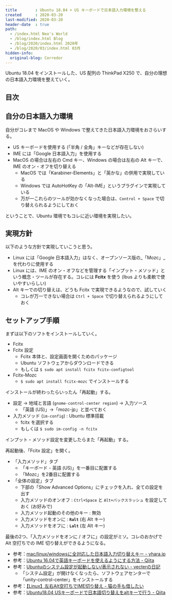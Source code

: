 ```yaml
---
title        : Ubuntu 18.04 + US キーボードで日本語入力環境を整える
created      : 2020-03-20
last-modified: 2020-03-20
header-date  : true
path:
  - /index.html Neo's World
  - /blog/index.html Blog
  - /blog/2020/index.html 2020年
  - /blog/2020/03/index.html 03月
hidden-info:
  original-blog: Corredor
---
```


Ubuntu 18.04 をインストールした、US 配列の ThinkPad X250 で、自分の理想の日本語入力環境を整えていく。

## 目次

## 自分の日本語入力環境

自分がコレまで MacOS や Windows で整えてきた日本語入力環境をおさらいする。

- US キーボードを使用する (「半角 / 全角」キーなどが存在しない)
- IME には「Google 日本語入力」を使用する
- MacOS の場合は左右の Cmd キー、Windows の場合は左右の Alt キーで、IME のオン・オフを切り替える
  - MacOS では「Karabiner-Elements」と「英かな」の併用で実現している
  - Windows では AutoHotKey の「Alt-IME」というプラグインで実現している
  - 万が一これらのツールが効かなくなった場合は、`Control + Space` で切り替えられるようにしておく

ということで、Ubuntu 環境でもコレに近い環境を実現したい。

## 実現方針

以下のような方針で実現していこうと思う。

- Linux には「Google 日本語入力」はなく、オープンソース版の_「Mozc」_を代わりに使用する
- Linux には、IME のオン・オフなどを管理する「インプット・メソッド」という概念・ツールが存在する。コレには __Fcitx__ を使う (Ibus よりも柔軟で使いやすいらしい)
- Alt キーでの切り替えは、どうも Fcitx で実現できるようなので、試していく
  - コレが万一できない場合は `Ctrl + Space` で切り替えられるようにしておく

## セットアップ手順

まずは以下のソフトをインストールしていく。

- Fcitx
- Fcitx 設定
  - Fcitx 本体と、設定画面を開くためのパッケージ
  - Ubuntu ソフトウェアからダウンロードできる
  - もしくは `$ sudo apt install fcitx fcitx-configtool`
- Fcitx-Mozc
  - `$ sudo apt install fcitx-mozc` でインストールする

インストールが終わったらいったん「再起動」する。

- 設定 → 地域と言語 (`gnome-control-center region`) → 入力ソース
  - 「英語 (US)」→「mozc-jp」と並べておく
- 入力メソッド (`im-config`) : Ubuntu 標準搭載
  - fcitx を選択する
  - もしくは `$ sudo im-config -n fcitx`

インプット・メソッド設定を変更したらまた「再起動」する。

再起動後、「Fcitx 設定」を開く。

- 「入力メソッド」タブ
  - 「キーボード - 英語 (US)」を一番目に配置する
  - 「Mozc」を2番目に配置する
- 「全体の設定」タブ
  - 下部の「Show Advanced Options」にチェックを入れ、全ての設定を出す
  - 入力メソッドのオンオフ : `Ctrl+Space` と `Alt+バックスラッシュ` を設定しておく (お好みで)
  - 入力メソッド起動のその他のキー : 無効
  - 入力メソッドをオンに : __`Ralt`__ (右 Alt キー)
  - 入力メソッドをオフに : __`Lalt`__ (左 Alt キー)

最後の2つ、「入力メソッドをオンに / オフに」の設定がミソ。コレのおかげで Alt 空打ちでの IME 切り替えができるようになる。

- 参考：[mac/linux/windowsに全対応した日本語入力切り替えキー - yhara.jp](https://yhara.jp/2018/05/22/kana-eisu-mac-linux-win)
- 参考：[Ubuntu 16.04で英語キーボードを使えるようにする方法 - Qiita](https://qiita.com/SUZUKI_Masaya/items/2f2ef9fdb63fe017c6d2)
- 参考：[Ubuntuのシステム設定が起動しない/表示されない - vecterの日記](https://vecter.hatenadiary.org/entry/20140713/1405246922)
  - 「システム設定」が開けなくなったら、ソフトウェアセンターで「unity-control-center」をインストールする
- 参考：[【Linux】左右Alt空打ちでIME切り替え - 猫の手も借したい](https://akkisino02.hatenablog.com/entry/2017/10/14/211106)
- 参考：[Ubuntu18.04 USキーボードで日本語切り替えをaltキーで行う - Qiita](https://qiita.com/ys-0-sy/items/b969c3224f97a0002829)
